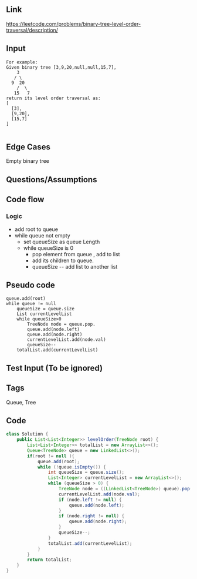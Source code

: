 ## Link

https://leetcode.com/problems/binary-tree-level-order-traversal/description/

## Input
```
For example:
Given binary tree [3,9,20,null,null,15,7],
    3
   / \
  9  20
    /  \
   15   7
return its level order traversal as:
[
  [3],
  [9,20],
  [15,7]
]


```

## Edge Cases
Empty binary tree

## Questions/Assumptions

## Code flow
### Logic
- add root to queue
- while queue not empty 
    - set queueSize as queue Length
    - while queueSize is 0
        - pop element from queue , add to list
        - add its children to queue. 
        - queueSize --
    add list to another list

## Pseudo code
```
queue.add(root)
while queue != null
    queueSize = queue.size
    List currentLevelList
    while queueSize>0
        TreeNode node = queue.pop.
        queue.add(node.left)
        queue.add(node.right)
        currentLevelList.add(node.val)
        queueSize--
    totalList.add(currentLevelList)

```


## Test Input (To be ignored)


## Tags
Queue, Tree 
## Code
```java
class Solution {
    public List<List<Integer>> levelOrder(TreeNode root) {
        List<List<Integer>> totalList = new ArrayList<>();
        Queue<TreeNode> queue = new LinkedList<>();
        if(root != null ){
            queue.add(root);
            while (!queue.isEmpty()) {
                int queueSize = queue.size();
                List<Integer> currentLevelList = new ArrayList<>();
                while (queueSize > 0) {
                    TreeNode node = ((LinkedList<TreeNode>) queue).pop();
                    currentLevelList.add(node.val);
                    if (node.left != null) {
                        queue.add(node.left);
                    }
                    if (node.right != null) {
                        queue.add(node.right);
                    }
                    queueSize--;
                }
                totalList.add(currentLevelList);
            }
        }
        return totalList; 
    }
}


```